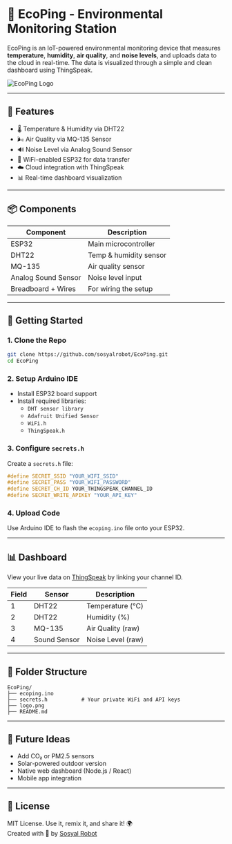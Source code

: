 # 🌱 EcoPing - Environmental Monitoring Station

EcoPing is an IoT-powered environmental monitoring device that measures **temperature**, **humidity**, **air quality**, and **noise levels**, and uploads data to the cloud in real-time. The data is visualized through a simple and clean dashboard using ThingSpeak.

![EcoPing Logo](https://github.com/sosyalrobot/EcoPing/logo.png)

---

## 🔧 Features

- 🌡️ Temperature & Humidity via DHT22  
- 🌬️ Air Quality via MQ-135 Sensor  
- 🔊 Noise Level via Analog Sound Sensor  
- 📡 WiFi-enabled ESP32 for data transfer  
- ☁️ Cloud integration with ThingSpeak  
- 📊 Real-time dashboard visualization  

---

## 📦 Components

| Component        | Description                      |
|------------------|----------------------------------|
| ESP32            | Main microcontroller              |
| DHT22            | Temp & humidity sensor            |
| MQ-135           | Air quality sensor                |
| Analog Sound Sensor | Noise level input           |
| Breadboard + Wires | For wiring the setup         |

---

## 🚀 Getting Started

### 1. Clone the Repo

```bash
git clone https://github.com/sosyalrobot/EcoPing.git
cd EcoPing
```

### 2. Setup Arduino IDE

- Install ESP32 board support
- Install required libraries:
  - `DHT sensor library`
  - `Adafruit Unified Sensor`
  - `WiFi.h`
  - `ThingSpeak.h`

### 3. Configure `secrets.h`

Create a `secrets.h` file:

```cpp
#define SECRET_SSID "YOUR_WIFI_SSID"
#define SECRET_PASS "YOUR_WIFI_PASSWORD"
#define SECRET_CH_ID YOUR_THINGSPEAK_CHANNEL_ID
#define SECRET_WRITE_APIKEY "YOUR_API_KEY"
```

### 4. Upload Code

Use Arduino IDE to flash the `ecoping.ino` file onto your ESP32.

---

## 📊 Dashboard

View your live data on [ThingSpeak](https://thingspeak.com/) by linking your channel ID.

| Field | Sensor         | Description         |
|-------|----------------|---------------------|
| 1     | DHT22          | Temperature (°C)    |
| 2     | DHT22          | Humidity (%)        |
| 3     | MQ-135         | Air Quality (raw)   |
| 4     | Sound Sensor   | Noise Level (raw)   |

---

## 📁 Folder Structure

```
EcoPing/
├── ecoping.ino
├── secrets.h           # Your private WiFi and API keys
├── logo.png
├── README.md
```

---

## 🧪 Future Ideas

- Add CO₂ or PM2.5 sensors
- Solar-powered outdoor version
- Native web dashboard (Node.js / React)
- Mobile app integration

---

## 🤝 License

MIT License. Use it, remix it, and share it! 🌍  
Created with 💚 by [Sosyal Robot](https://github.com/sosyalrobot)
